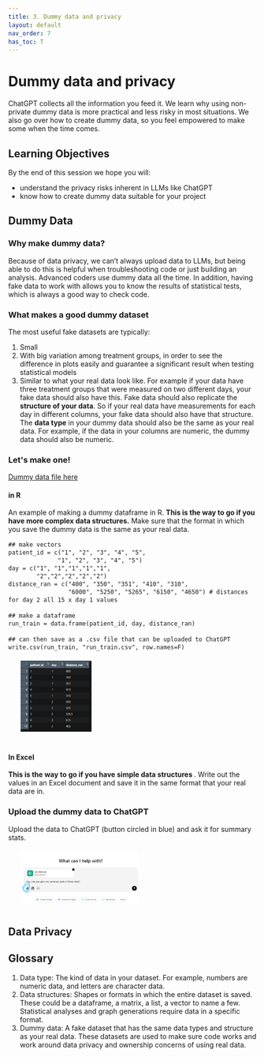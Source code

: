 ```yaml
---
title: 3. Dummy data and privacy
layout: default
nav_order: 7
has_toc: T
---
```


# Dummy data and privacy
ChatGPT collects all the information you feed it. We learn why using non-private dummy data is more practical and less risky in most situations. We also go over how to create dummy data, so you feel empowered to make some when the time comes. 

## Learning Objectives
By the end of this session we hope you will:

- understand the privacy risks inherent in LLMs like ChatGPT
- know how to create dummy data suitable for your project

## Dummy Data

### Why make dummy data?
Because of data privacy, we can’t always upload data to LLMs, but being able to do this is helpful when troubleshooting code or just building an analysis. Advanced coders use dummy data all the time. In addition, having fake data to work with allows you to know the results of statistical tests, which is always a good way to check code. 

### What makes a good dummy dataset
The most useful fake datasets are typically:
1.	Small
2.	With big variation among treatment groups, in order to see the difference in plots easily and guarantee a significant result when testing statistical models
3.	Similar to what your real data look like. For example if your data have three treatment groups that were measured on two different days, your fake data should also have this. Fake data should also replicate the <strong>structure of your data</strong>. So if your real data have measurements for each day in different columns, your fake data should also have that structure. The <strong>data type</strong> in your dummy data should also be the same as your real data. For example, if the data in your columns are numeric, the dummy data should also be numeric. 

### Let's make one!

<a href="https://github.com/ubc-library-rc/AI_for_coding/blob/main/content/run_train.csv" target="_blank">Dummy data file here</a>

#### in R

An example of making a dummy dataframe in R. <strong>This is the way to go if you have more complex data structures.</strong> Make sure that the format in which you save the dummy data is the same as your real data. 
```
## make vectors
patient_id = c("1", "2", "3", "4", "5",
              "1", "2", "3", "4", "5")
day = c("1", "1","1","1","1",
        "2","2","2","2","2")
distance_ran = c("400", "350", "351", "410", "310", 
                 "6000", "5250", "5265", "6150", "4650") # distances for day 2 all 15 x day 1 values

## make a dataframe
run_train = data.frame(patient_id, day, distance_ran)

## can then save as a .csv file that can be uploaded to ChatGPT
write.csv(run_train, "run_train.csv", row.names=F)

```

<div style="margin-left: 5%; margin-top: 20px; margin-bottom: 40px">
<img src="images/run_data.png" alt="new dataframe screenshot" width="30%"/>
</div>

#### In Excel
<strong>This is the way to go if you have simple data structures </strong>. 
Write out the values in an Excel document and save it in the same format that your real data are in.

### Upload the dummy data to ChatGPT
Upload the data to ChatGPT (button circled in blue) and ask it for summary stats. 
<div style="margin-left: 5%; margin-top: 20px; margin-bottom: 40px">
<img src="images/chat_upload.png" alt="showing where the upload button is" width="50%"/>
</div>

## Data Privacy

## Glossary
<ol type="1">
 <li>Data type: The kind of data in your dataset. For example, numbers are numeric data, and letters are character data.</li> 
<li>Data structures: Shapes or formats in which the entire dataset is saved. These could be a dataframe, a matrix, a list, a vector to name a few. Statistical analyses and graph generations require data in a specific format.</li>
  <li>Dummy data: A fake dataset that has the same data types and structure as your real data. These datasets are used to make sure code works and work around data privacy and ownership concerns of using real data.</li>
</ol>

